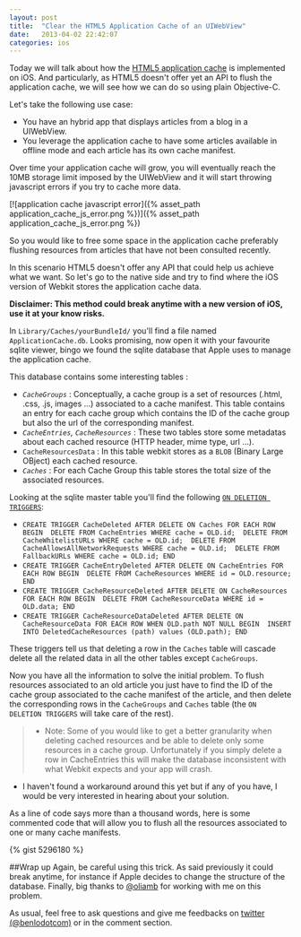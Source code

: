 ```yaml
---
layout: post
title:  "Clear the HTML5 Application Cache of an UIWebView"
date:   2013-04-02 22:42:07
categories: ios
---
```


Today we will talk about how the [HTML5 application cache](https://developer.mozilla.org/en-US/docs/HTML/Using_the_application_cache) is implemented on iOS. And particularly, as HTML5 doesn't offer yet an API to flush the application cache, we will see how we can do so using plain Objective-C.  

Let's take the following use case: 

* You have an hybrid app that displays articles from a blog in a UIWebView.
* You leverage the application cache to have some articles available in offline mode and each article has its own cache manifest.

Over time your application cache will grow, you will eventually reach the 10MB storage limit imposed by the UIWebView and it will start throwing javascript errors if you try to cache more data.

[![application cache javascript error]({% asset_path application_cache_js_error.png %})]({% asset_path application_cache_js_error.png %})

So you would like to free some space in the application cache preferably flushing resources from articles that have not been consulted recently. 

In this scenario HTML5 doesn't offer any API that could help us achieve what we want. So let's go to the native side and try to find where the iOS version of Webkit stores the application cache data.

**Disclaimer: This method could break anytime with a new version of iOS, use it at your know risks.**

In `Library/Caches/yourBundleId/` you'll find a file named `ApplicationCache.db`. Looks promising, now open it with your favourite sqlite viewer, bingo we found the sqlite database that Apple uses to manage the application cache. 

This database contains some interesting tables :

* *`CacheGroups`* : Conceptually, a cache group is a set of resources (.html, .css, .js, images …) associated to a cache manifest. 
This table contains an entry for each cache group which contains the ID of the cache group but also the url of the corresponding manifest.
* *`CacheEntries`, `CacheResources`* : These two tables store some metadatas about each cached resource (HTTP header, mime type, url …).
* `CacheResourcesData` : In this table webkit stores as a `BLOB` (Binary Large OBject) each cached resource.
* *`Caches`* : For each Cache Group this table stores the total size of the associated resources. 

Looking at the sqlite master table you'll find the following [`ON DELETION TRIGGERS`](http://www.sqlite.org/lang_createtrigger.html): 

* `CREATE TRIGGER CacheDeleted AFTER DELETE ON Caches FOR EACH ROW BEGIN  DELETE FROM CacheEntries WHERE cache = OLD.id;  DELETE FROM CacheWhitelistURLs WHERE cache = OLD.id;  DELETE FROM CacheAllowsAllNetworkRequests WHERE cache = OLD.id;  DELETE FROM FallbackURLs WHERE cache = OLD.id; END`
* `CREATE TRIGGER CacheEntryDeleted AFTER DELETE ON CacheEntries FOR EACH ROW BEGIN  DELETE FROM CacheResources WHERE id = OLD.resource; END`
* `CREATE TRIGGER CacheResourceDeleted AFTER DELETE ON CacheResources FOR EACH ROW BEGIN  DELETE FROM CacheResourceData WHERE id = OLD.data; END`
* `CREATE TRIGGER CacheResourceDataDeleted AFTER DELETE ON CacheResourceData FOR EACH ROW WHEN OLD.path NOT NULL BEGIN  INSERT INTO DeletedCacheResources (path) values (OLD.path); END`

These triggers tell us that deleting a row in the `Caches` table will cascade delete all the related data in all the other tables except `CacheGroups`.

Now you have all the information to solve the initial problem.
To flush resources associated to an old article you just have to find the ID of the cache group associated to the cache manifest of the article, and then delete the corresponding rows in the `CacheGroups` and `Caches` table (the `ON DELETION TRIGGERS` will take care of the rest).

> * Note: Some of you would like to get a better granularity when deleting cached resources and be able to delete only some resources in a cache group. Unfortunately if you simply delete a row in CacheEntries this will make the database inconsistent with what Webkit expects and your app will crash.
* I haven't found a workaround around this yet but if any of you have, I would be very interested in hearing about your solution.

As a line of code says more than a thousand words, here is some commented code that will allow you to flush all the resources associated to one or many cache manifests.

{% gist 5296180 %}

##Wrap up
Again, be careful using this trick. As said previously it could break anytime, for instance if Apple decides to change the structure of the database. Finally, big thanks to [@oliamb](http://www.twitter.com/oliamb) for working with me on this problem.

As usual, feel free to ask questions and give me feedbacks on [twitter (@benlodotcom)](http://www.twitter.com/benlodotcom) or in the comment section.
